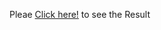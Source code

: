 <!DOCTYPE html>
<html lang="en">
<head>
    <meta charset="UTF-8">
    <meta http-equiv="X-UA-Compatible" content="IE=edge">
    <meta name="viewport" content="width=device-width, initial-scale=1.0">
</head>
<body>
    <p>Pleae <a href="https://shubhamgupta96910.github.io/Random_Color_Generator/" target="_blank">Click here!</a> to see the Result</p>
</body>
</html>
